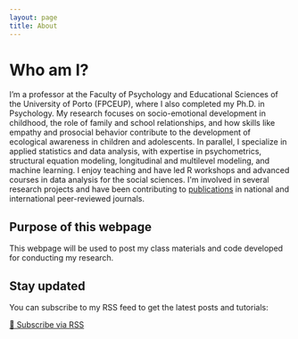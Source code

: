 ```yaml
---
layout: page
title: About
---
```


# Who am I?

I’m a professor at the Faculty of Psychology and Educational Sciences of the University of Porto (FPCEUP), where I also completed my Ph.D. in Psychology. My research focuses on socio-emotional development in childhood, the role of family and school relationships, and how skills like empathy and prosocial behavior contribute to the development of ecological awareness in children and adolescents. In parallel, I specialize in applied statistics and data analysis, with expertise in psychometrics, structural equation modeling, longitudinal and multilevel modeling, and machine learning. I enjoy teaching and have led R workshops and advanced courses in data analysis for the social sciences. I'm involved in several research projects and have been contributing to [publications](https://www.researchgate.net/profile/Tiago_Ferreira5/research) in national and international peer-reviewed journals. 

## Purpose of this webpage
This webpage will be used to post my class materials and code developed for conducting my research.


## Stay updated

You can subscribe to my RSS feed to get the latest posts and tutorials:

[📡 Subscribe via RSS](https://tiagodsferreira.github.io/JARW/feed.xml)
